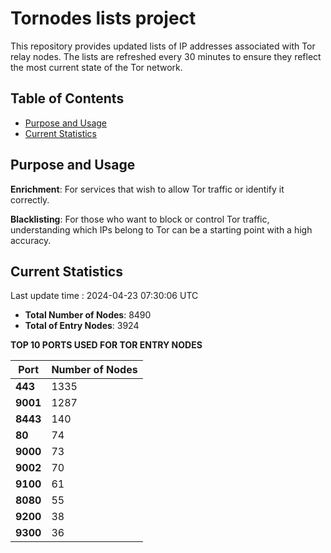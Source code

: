 # Tornodes lists project

This repository provides updated lists of IP addresses associated with Tor relay nodes. The lists are refreshed every 30 minutes to ensure they reflect the most current state of the Tor network.

## Table of Contents

- [Purpose and Usage](#purpose-and-usage)
- [Current Statistics](#current-statistics)


## Purpose and Usage

**Enrichment**: For services that wish to allow Tor traffic or identify it correctly.

**Blacklisting**: For those who want to block or control Tor traffic, understanding which IPs belong to Tor can be a starting point with a high accuracy.

## Current Statistics

Last update time : 2024-04-23 07:30:06 UTC

- **Total Number of Nodes**: 8490
- **Total of Entry Nodes**: 3924

**TOP 10 PORTS USED FOR TOR ENTRY NODES**

| **Port** | **Number of Nodes** |
|------|-----------------|
| **443**   | 1335  |
| **9001**   | 1287  |
| **8443**   | 140  |
| **80**   | 74  |
| **9000**   | 73  |
| **9002**   | 70  |
| **9100**   | 61  |
| **8080**   | 55  |
| **9200**   | 38  |
| **9300**   | 36  |


